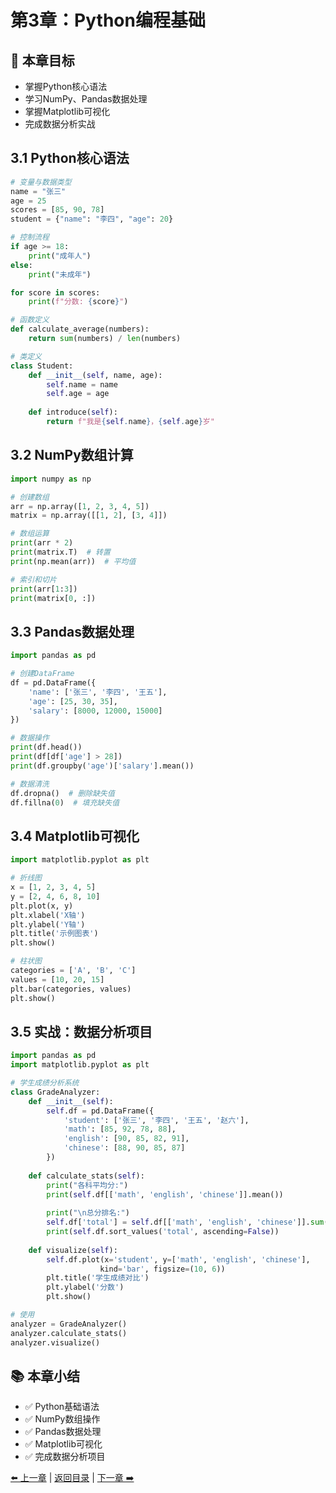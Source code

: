 # 第3章：Python编程基础

## 📝 本章目标
- 掌握Python核心语法
- 学习NumPy、Pandas数据处理
- 掌握Matplotlib可视化
- 完成数据分析实战

## 3.1 Python核心语法

```python
# 变量与数据类型
name = "张三"
age = 25
scores = [85, 90, 78]
student = {"name": "李四", "age": 20}

# 控制流程
if age >= 18:
    print("成年人")
else:
    print("未成年")

for score in scores:
    print(f"分数: {score}")

# 函数定义
def calculate_average(numbers):
    return sum(numbers) / len(numbers)

# 类定义
class Student:
    def __init__(self, name, age):
        self.name = name
        self.age = age
    
    def introduce(self):
        return f"我是{self.name}，{self.age}岁"
```

## 3.2 NumPy数组计算

```python
import numpy as np

# 创建数组
arr = np.array([1, 2, 3, 4, 5])
matrix = np.array([[1, 2], [3, 4]])

# 数组运算
print(arr * 2)
print(matrix.T)  # 转置
print(np.mean(arr))  # 平均值

# 索引和切片
print(arr[1:3])
print(matrix[0, :])
```

## 3.3 Pandas数据处理

```python
import pandas as pd

# 创建DataFrame
df = pd.DataFrame({
    'name': ['张三', '李四', '王五'],
    'age': [25, 30, 35],
    'salary': [8000, 12000, 15000]
})

# 数据操作
print(df.head())
print(df[df['age'] > 28])
print(df.groupby('age')['salary'].mean())

# 数据清洗
df.dropna()  # 删除缺失值
df.fillna(0)  # 填充缺失值
```

## 3.4 Matplotlib可视化

```python
import matplotlib.pyplot as plt

# 折线图
x = [1, 2, 3, 4, 5]
y = [2, 4, 6, 8, 10]
plt.plot(x, y)
plt.xlabel('X轴')
plt.ylabel('Y轴')
plt.title('示例图表')
plt.show()

# 柱状图
categories = ['A', 'B', 'C']
values = [10, 20, 15]
plt.bar(categories, values)
plt.show()
```

## 3.5 实战：数据分析项目

```python
import pandas as pd
import matplotlib.pyplot as plt

# 学生成绩分析系统
class GradeAnalyzer:
    def __init__(self):
        self.df = pd.DataFrame({
            'student': ['张三', '李四', '王五', '赵六'],
            'math': [85, 92, 78, 88],
            'english': [90, 85, 82, 91],
            'chinese': [88, 90, 85, 87]
        })
    
    def calculate_stats(self):
        print("各科平均分:")
        print(self.df[['math', 'english', 'chinese']].mean())
        
        print("\n总分排名:")
        self.df['total'] = self.df[['math', 'english', 'chinese']].sum(axis=1)
        print(self.df.sort_values('total', ascending=False))
    
    def visualize(self):
        self.df.plot(x='student', y=['math', 'english', 'chinese'], 
                    kind='bar', figsize=(10, 6))
        plt.title('学生成绩对比')
        plt.ylabel('分数')
        plt.show()

# 使用
analyzer = GradeAnalyzer()
analyzer.calculate_stats()
analyzer.visualize()
```

## 📚 本章小结
- ✅ Python基础语法
- ✅ NumPy数组操作
- ✅ Pandas数据处理
- ✅ Matplotlib可视化
- ✅ 完成数据分析项目

[⬅️ 上一章](./02-机器学习入门.md) | [返回目录](../README.md) | [下一章 ➡️](./04-数学基础.md)
